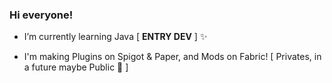 ### Hi everyone!

- I’m currently learning Java [ **ENTRY DEV**  ] ✨

- I'm making Plugins on Spigot & Paper, and Mods on Fabric! [ Privates, in a future maybe Public 🤔 ] 
